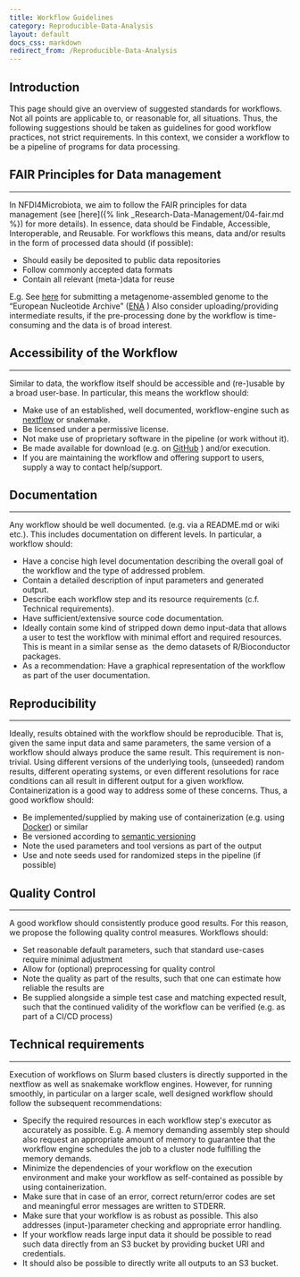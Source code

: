 ```yaml
---
title: Workflow Guidelines
category: Reproducible-Data-Analysis
layout: default
docs_css: markdown
redirect_from: /Reproducible-Data-Analysis
---
```


## Introduction

This page should give an overview of suggested standards for workflows. Not all points are applicable to, or reasonable for, all situations. Thus, the following suggestions should be taken as guidelines for good workflow practices, not strict requirements. In this context, we consider a workflow to be a pipeline of programs for data processing.

## FAIR Principles for Data management
---
In NFDI4Microbiota, we aim to follow the FAIR principles for data management (see [here]({% link _Research-Data-Management/04-fair.md %}) for more details).
In essence, data should be Findable, Accessible, Interoperable, and Reusable.
For workflows this means, data and/or results in the form of processed data should (if possible):

- Should easily be deposited to public data repositories
- Follow commonly accepted data formats
- Contain all relevant (meta-)data for reuse

E.g. See [here](https://ena-docs.readthedocs.io/en/latest/submit/assembly/metagenome/mag.html) for submitting a metagenome-assembled genome to the “European Nucleotide Archive” ([ENA](https://www.ebi.ac.uk/ena/browser/home) )
Also consider uploading/providing intermediate results, if the pre-processing done by the workflow is time-consuming and the data is of broad interest.

## Accessibility of the Workflow
---
Similar to data, the workflow itself should be accessible and (re-)usable by a broad user-base.
In particular, this means the workflow should:  

- Make use of an established, well documented, workflow-engine such as [nextflow](https://www.nextflow.io/) or snakemake.
- Be licensed under a permissive license.
- Not make use of proprietary software in the pipeline (or work without it).
- Be made available for download (e.g. on [GitHub](https://github.com/) ) and/or execution.
- If you are maintaining the workflow and offering support to users, supply a way to contact help/support.

## Documentation
---
Any workflow should be well documented. (e.g. via a README.md or wiki etc.). This includes documentation on different levels. In particular, a workflow should:

- Have a concise high level documentation describing the overall goal of the workflow and the type of addressed problem.
- Contain a detailed description of input parameters and generated output.
- Describe each workflow step and its resource requirements (c.f. Technical requirements).
- Have sufficient/extensive source code documentation.
- Ideally contain some kind of stripped down demo input-data that allows a user to test the workflow with minimal effort and required resources. This is meant in a similar sense as  the demo datasets of R/Bioconductor packages.
- As a recommendation: Have a graphical representation of the workflow as part of the user documentation.

## Reproducibility
---
Ideally, results obtained with the workflow should be reproducible. That is, given the same input data and same parameters, the same version of a workflow should always produce the same result. This requirement is non-trivial. Using different versions of the underlying tools, (unseeded) random results, different operating systems, or even different resolutions for race conditions can all result in different output for a given workflow. Containerization is a good way to address some of these concerns.
Thus, a good workflow should:

- Be implemented/supplied by making use of containerization (e.g. using [Docker](https://www.docker.com/resources/what-container/)) or similar
- Be versioned according to [semantic versioning](https://semver.org/)
- Note the used parameters and tool versions as part of the output
- Use and note seeds used for randomized steps in the pipeline (if possible)

## Quality Control
---
A good workflow should consistently produce good results. For this reason, we propose the following quality control measures. Workflows should:

- Set reasonable default parameters, such that standard use-cases require minimal adjustment
- Allow for (optional) preprocessing for quality control
- Note the quality as part of the results, such that one can estimate how reliable the results are
- Be supplied alongside a simple test case and matching expected result, such that the continued validity of the workflow can be verified (e.g. as part of a CI/CD process)

## Technical requirements
---
Execution of workflows on Slurm based clusters is directly supported in the nextflow as well as snakemake workflow engines. However, for running smoothly, in particular on a larger scale, well designed workflow should follow the subsequent recommendations:

- Specify the required resources in each workflow step's executor as accurately as possible. E.g. A memory demanding assembly step should also request an appropriate amount of memory to guarantee that the workflow engine schedules the job to a cluster node fulfilling the memory demands.
- Minimize the dependencies of your workflow on the execution environment and make your workflow as self-contained as possible by using containerization.
- Make sure that in case of an error, correct return/error codes are set and meaningful error messages are written to STDERR.
- Make sure that your workflow is as robust as possible. This also addresses (input-)parameter checking and appropriate error handling.
- If your workflow reads large input data it should be possible to read such data directly from an S3 bucket by providing bucket URI and credentials.
- It should also be possible to directly write all outputs to an S3 bucket.
